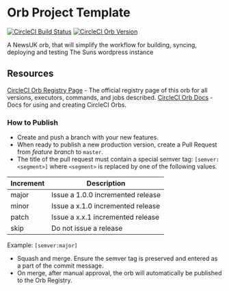 # Orb Project Template

[![CircleCI Build Status](https://circleci.com/gh/danrhjones/testing-orb.svg?style=shield "CircleCI Build Status")](https://circleci.com/gh/danrhjones/testing-orb) [![CircleCI Orb Version](https://badges.circleci.com/orbs/danrhjones/testing-orb.svg)](https://circleci.com/orbs/registry/orb/danrhjones/testing-orb)



A NewsUK orb, that will simplify the workflow for building, syncing, deploying and testing The Suns wordpress instance




## Resources

[CircleCI Orb Registry Page](https://circleci.com/orbs/registry/orb/danrhjones/testing-orb) - The official registry page of this orb for all versions, executors, commands, and jobs described.
[CircleCI Orb Docs](https://circleci.com/docs/2.0/orb-intro/#section=configuration) - Docs for using and creating CircleCI Orbs.



### How to Publish
* Create and push a branch with your new features.
* When ready to publish a new production version, create a Pull Request from _feature branch_ to `master`.
* The title of the pull request must contain a special semver tag: `[semver:<segment>]` where `<segment>` is replaced by one of the following values.

| Increment | Description|
| ----------| -----------|
| major     | Issue a 1.0.0 incremented release|
| minor     | Issue a x.1.0 incremented release|
| patch     | Issue a x.x.1 incremented release|
| skip      | Do not issue a release|

Example: `[semver:major]`

* Squash and merge. Ensure the semver tag is preserved and entered as a part of the commit message.
* On merge, after manual approval, the orb will automatically be published to the Orb Registry.



